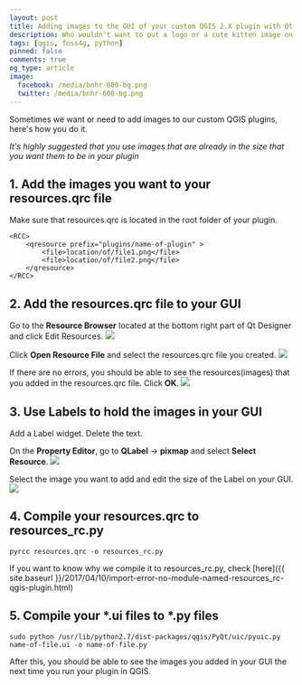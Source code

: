 ```yaml
---
layout: post
title: Adding images to the GUI of your custom QGIS 2.X plugin with Qt Designer
description: Who wouldn't want to put a logo or a cute kitten image on their QGIS plugin?
tags: [qgis, foss4g, python]
pinned: false
comments: true
og_type: article
image:
  facebook: /media/bnhr-600-bg.png
  twitter: /media/bnhr-600-bg.png
---
```


Sometimes we want or need to add images to our custom QGIS plugins, here's how you do it.

*It's highly suggested that you use images that are already in the size that you want them to be in your plugin*

## 1. Add the images you want to your resources.qrc file
Make sure that resources.qrc is located in the root folder of your plugin.
```
<RCC>
    <qresource prefix="plugins/name-of-plugin" >
        <file>location/of/file1.png</file>
        <file>location/of/file2.png</file>
    </qresource>
</RCC>
```

## 2. Add the resources.qrc file to your GUI
Go to the **Resource Browser** located at the bottom right part of Qt Designer and click Edit Resources.
<img class="img-responsive" src="{{ site.baseurl }}/media/posts/2017-04-10-adding-images-to-the-gui-of-your-custom-qgis-plugin/img-000.png">

Click **Open Resource File** and select the resources.qrc file you created.
<img class="img-responsive" src="{{ site.baseurl }}/media/posts/2017-04-10-adding-images-to-the-gui-of-your-custom-qgis-plugin/img-002.png">

If there are no errors, you should be able to see the resources(images) that you added in the resources.qrc file. Click **OK**.
<img class="img-responsive" src="{{ site.baseurl }}/media/posts/2017-04-10-adding-images-to-the-gui-of-your-custom-qgis-plugin/img-004.png">

## 3. Use Labels to hold the images in your GUI
Add a Label widget. Delete the text.

On the **Property Editor**, go to **QLabel** -> **pixmap** and select **Select Resource**.
<img class="img-responsive" src="{{ site.baseurl }}/media/posts/2017-04-10-adding-images-to-the-gui-of-your-custom-qgis-plugin/img-004.png">

Select the image you want to add and edit the size of the Label on your GUI.
<img class="img-responsive" src="{{ site.baseurl }}/media/posts/2017-04-10-adding-images-to-the-gui-of-your-custom-qgis-plugin/img-005.png">


## 4. Compile your resources.qrc to resources_rc.py
```shell
pyrcc resources.qrc -o resources_rc.py
```

If you want to know why we compile it to resources_rc.py, check [here]({{ site.baseurl }}/2017/04/10/import-error-no-module-named-resources_rc-qgis-plugin.html)

## 5. Compile your *.ui files to *.py files
```shell
sudo python /usr/lib/python2.7/dist-packages/qgis/PyQt/uic/pyuic.py name-of-file.ui -o name-of-file.py
```

After this, you should be able to see the images you added in your GUI the next time you run your plugin in QGIS.
